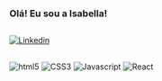 ### Olá! Eu sou a Isabella!
##

[![Linkedin](https://img.shields.io/badge/LinkedIn-0077B5?style=for-the-badge&logo=linkedin&logoColor=white)](https://www.linkedin.com/in/isabella-paolucci/)


##
<div>
    <img  alt="html5" src="https://img.shields.io/badge/HTML5-E34F26?style=for-the-badge&logo=html5&logoColor=white">
    <img alt="CSS3" src="https://img.shields.io/badge/CSS3-1572B6?style=for-the-badge&logo=css3&logoColor=white">
    <img alt="Javascript" src="https://img.shields.io/badge/JavaScript-323330?style=for-the-badge&logo=javascript&logoColor=F7DF1E"> 
    <img alt="React" src="https://img.shields.io/badge/React-20232A?style=for-the-badge&logo=react&logoColor=61DAFB"> 
</div>

##
